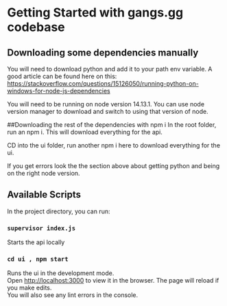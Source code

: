 # Getting Started with gangs.gg codebase

## Downloading some dependencies manually
You will need to download python and add it to your path env variable. A good article can be found here on this: https://stackoverflow.com/questions/15126050/running-python-on-windows-for-node-js-dependencies

You will need to be running on node version 14.13.1. You can use node version manager to download and switch to using that version of node. 

##Downloading the rest of the dependencies with npm i
In the root folder, run an npm i. This will download everything for the api.

CD into the ui folder, run another npm i here to download everything for the ui. 

If you get errors look the the section above about getting python and being on the right node version.

## Available Scripts

In the project directory, you can run:

### `supervisor index.js`

Starts the api locally

### `cd ui , npm start`

Runs the ui in the development mode.\
Open [http://localhost:3000](http://localhost:3000) to view it in the browser.
The page will reload if you make edits.\
You will also see any lint errors in the console.

